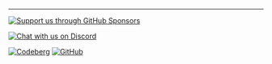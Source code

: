 ---

[![Support us through GitHub Sponsors](https://cdn.jsdelivr.net/npm/@intergrav/devins-badges@2/assets/cozy/donate/ghsponsors-plural_64h.png)](https://github.com/sponsors/triphora)

[![Chat with us on Discord](https://cdn.jsdelivr.net/npm/@intergrav/devins-badges@2/assets/cozy/social/discord-plural_64h.png)](https://discord.gg/EES4w9qbtk)

[![Codeberg](https://cdn.jsdelivr.net/npm/@intergrav/devins-badges@2/assets/minimal/available/codeberg_64h.png)](https://codeberg.org/emmods/quilt_mods) [![GitHub](https://cdn.jsdelivr.net/npm/@intergrav/devins-badges@2/assets/minimal/available/github_64h.png)](https://github.com/emmods/quilt_mods)
